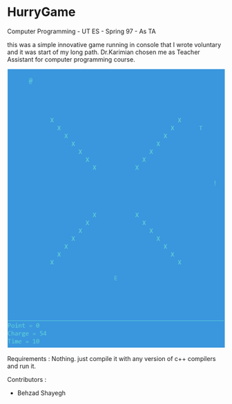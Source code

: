 # HurryGame
Computer Programming - UT ES - Spring 97 - As TA

this was a simple innovative game running in console that I wrote voluntary and it was start of my long path. Dr.Karimian chosen me as Teacher Assistant for computer programming course.

![Alt text](./readme.PNG?raw=true "Game Environment")

Requirements : Nothing. just compile it with any version of c++ compilers and run it.

Contributors :
  - Behzad Shayegh
